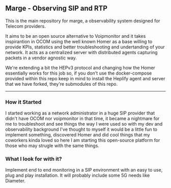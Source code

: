 ## Marge - Observing SIP and RTP

This is the main repository for marge, a observability system designed for Telecom providers.

It aims to be an open source alternative to Voipmonitor and it takes inspirantion in OCOM using the well known Homer as a base willing to provide KPIs, statistics and better troubleshooting and undertanding of your network. It acts as a centralized server with distributed agents capturing packets in a vendor agnostic way.

We're extending a bit the HEPv3 protocol and changing how the Homer essentially works for this job so, if you don't use the docker-compose provided within this repo keep in mind to install the Heplify agent and server that we have forked, they're submodules of this repo.

---------------------------------------------------------

### How it Started
I started working as a network administrator in a huge SIP provider that didn't have OCOM nor voipmonitor in that time, it became a nightmare for me to troubleshoot and see things the way I were used so with my dev and observability background I've thought to myself it would be a little fun to implement something, discovered Homer and did cool things that my coworkers kinda loved so here I am starting this open-source platform for those who may strugle with the same things.  

### What I look for with it?
Implement end to end monitoring in a SIP environment with an easy to use, plug and play installation. It will probably include some 5G needs like Diameter.